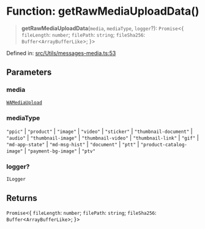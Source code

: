 # Function: getRawMediaUploadData()

> **getRawMediaUploadData**(`media`, `mediaType`, `logger`?): `Promise`\<\{ `fileLength`: `number`; `filePath`: `string`; `fileSha256`: `Buffer`\<`ArrayBufferLike`\>; \}\>

Defined in: [src/Utils/messages-media.ts:53](https://github.com/Fokusdotid/bail/blob/82f46c566476ac566bfd781dede14412fcdfb787/src/Utils/messages-media.ts#L53)

## Parameters

### media

[`WAMediaUpload`](../type-aliases/WAMediaUpload.md)

### mediaType

`"ppic"` | `"product"` | `"image"` | `"video"` | `"sticker"` | `"thumbnail-document"` | `"audio"` | `"thumbnail-image"` | `"thumbnail-video"` | `"thumbnail-link"` | `"gif"` | `"md-app-state"` | `"md-msg-hist"` | `"document"` | `"ptt"` | `"product-catalog-image"` | `"payment-bg-image"` | `"ptv"`

### logger?

`ILogger`

## Returns

`Promise`\<\{ `fileLength`: `number`; `filePath`: `string`; `fileSha256`: `Buffer`\<`ArrayBufferLike`\>; \}\>
